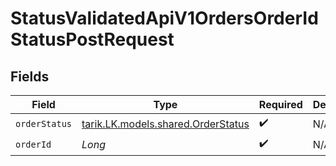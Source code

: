 # StatusValidatedApiV1OrdersOrderIdStatusPostRequest


## Fields

| Field                                                                    | Type                                                                     | Required                                                                 | Description                                                              |
| ------------------------------------------------------------------------ | ------------------------------------------------------------------------ | ------------------------------------------------------------------------ | ------------------------------------------------------------------------ |
| `orderStatus`                                                            | [tarik.LK.models.shared.OrderStatus](../../models/shared/OrderStatus.md) | :heavy_check_mark:                                                       | N/A                                                                      |
| `orderId`                                                                | *Long*                                                                   | :heavy_check_mark:                                                       | N/A                                                                      |
